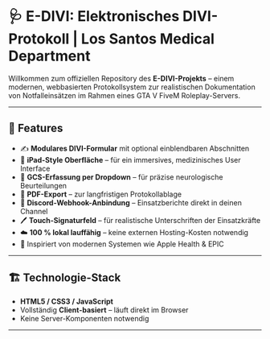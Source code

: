 # 🩺 E-DIVI: Elektronisches DIVI-Protokoll | Los Santos Medical Department

Willkommen zum offiziellen Repository des **E-DIVI-Projekts** – einem modernen, webbasierten Protokollsystem zur realistischen Dokumentation von Notfalleinsätzen im Rahmen eines GTA V FiveM Roleplay-Servers.

---

## 🚀 Features

- ✍️ **Modulares DIVI-Formular** mit optional einblendbaren Abschnitten
- 📱 **iPad-Style Oberfläche** – für ein immersives, medizinisches User Interface
- 🧠 **GCS-Erfassung per Dropdown** – für präzise neurologische Beurteilungen
- 📄 **PDF-Export** – zur langfristigen Protokollablage
- 🔗 **Discord-Webhook-Anbindung** – Einsatzberichte direkt in deinen Channel
- 🖊️ **Touch-Signaturfeld** – für realistische Unterschriften der Einsatzkräfte
- ☁️ **100 % lokal lauffähig** – keine externen Hosting-Kosten notwendig
- 🎨 Inspiriert von modernen Systemen wie Apple Health & EPIC

---

## 🏗️ Technologie-Stack

- **HTML5 / CSS3 / JavaScript**
- Vollständig **Client-basiert** – läuft direkt im Browser
- Keine Server-Komponenten notwendig

---
